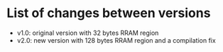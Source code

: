 # List of changes between versions

- v1.0: original version with 32 bytes RRAM region
- v2.0: new version with 128 bytes RRAM region and a compilation fix

